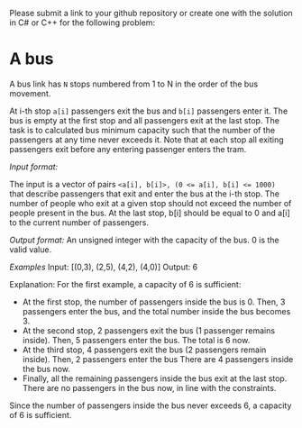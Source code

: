 Please submit a link to your github repository or create one with the solution in C# or C++ for the following problem:

# A bus 
A bus link has `` N `` stops numbered from 1 to N in the order of the bus movement. 

At i-th stop `` a[i] `` passengers exit the bus and `` b[i] `` passengers enter it. 
The bus is empty at the first stop and all passengers exit at the last stop. 
The task is to calculated bus minimum capacity such that the number of the passengers at any time never exceeds it. 
Note that at each stop all exiting passengers exit before any entering passenger enters the tram.

_Input format:_

The input is a vector of pairs `` <a[i], b[i]>, (0 <= a[i], b[i] <= 1000)  `` that describe passengers that exit and enter the bus at the i-th stop.
The number of people who exit at a given stop should not exceed the number of people present in the bus.
At the last stop, b[i] should be equal to 0 and a[i] to the current number of passengers. 

_Output format:_
An unsigned integer with the capacity of the bus. 0 is the valid value.

_Examples_
Input: [(0,3), (2,5), (4,2), (4,0)]
Output: 6

Explanation:
For the first example, a capacity of 6 is sufficient:
- At the first stop, the number of passengers inside the bus is 0. Then, 3 passengers enter the bus, and the total number inside the bus becomes 3.
- At the second stop, 2 passengers exit the bus (1 passenger remains inside). Then, 5 passengers enter the bus. The total is 6 now.
- At the third stop, 4 passengers exit the bus (2 passengers remain inside). Then, 2 passengers enter the bus There are 4 passengers inside the bus now.
- Finally, all the remaining passengers inside the bus exit at the last stop. There are no passengers in the bus now, in line with the constraints.

Since the number of passengers inside the bus never exceeds 6, a capacity of 6 is sufficient.

